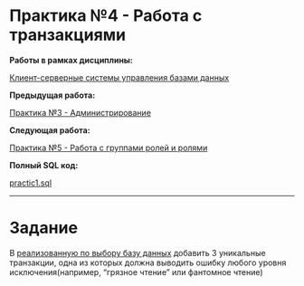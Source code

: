 # Практика №4 - Работа с транзакциями

**Работы в рамках дисциплины:**

[Клиент-серверные системы управления базами данных](../README.md) 

**Предыдущая работа:**

[Практика №3 - Администрирование](./Практика%20№3%20-%20Администрирование.md) 

**Следующая работа:**

[Практика №5 - Работа с группами ролей и ролями](./Практика%20№5%20-%20Работа%20с%20группами%20ролей%20и%20ролями.md)

**Полный SQL код:**

[practic1.sql](../sql/practic4.sql)

---

# Задание

В [реализованную по выбору базу данных](./Практика%20№3%20-%20Администрирование.md) добавить 3 уникальные транзакции, одна из которых должна выводить ошибку любого уровня исключения(например, “грязное чтение” или фантомное чтение)